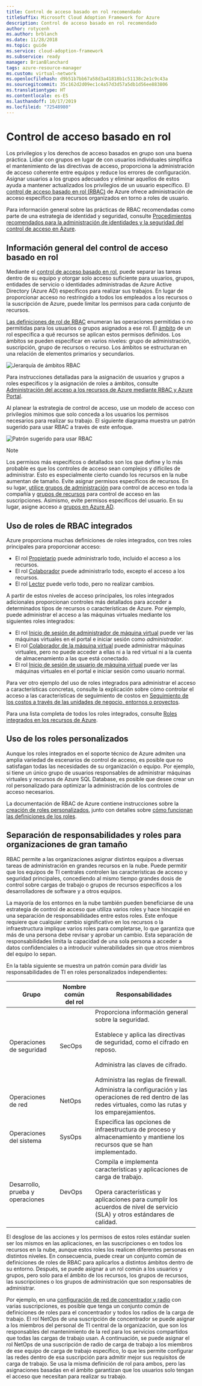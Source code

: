 ```yaml
---
title: Control de acceso basado en rol recomendado
titleSuffix: Microsoft Cloud Adoption Framework for Azure
description: Control de acceso basado en rol recomendado
author: rotycenh
ms.author: brblanch
ms.date: 11/28/2018
ms.topic: guide
ms.service: cloud-adoption-framework
ms.subservice: ready
manager: BrianBlanchard
tags: azure-resource-manager
ms.custom: virtual-network
ms.openlocfilehash: d9b51b7bb67a58d3a41818b1c51138c2e1c9c43a
ms.sourcegitcommit: 35c162d2d09ec1c4a57d3d57a5db1d56ee883806
ms.translationtype: HT
ms.contentlocale: es-ES
ms.lasthandoff: 10/17/2019
ms.locfileid: "72548980"
---
```

# <a name="role-based-access-control"></a>Control de acceso basado en rol

Los privilegios y los derechos de acceso basados en grupo son una buena práctica. Lidiar con grupos en lugar de con usuarios individuales simplifica el mantenimiento de las directivas de acceso, proporciona la administración de acceso coherente entre equipos y reduce los errores de configuración. Asignar usuarios a los grupos adecuados y eliminar aquellos de estos ayuda a mantener actualizados los privilegios de un usuario específico. El [control de acceso basado en rol (RBAC)](https://docs.microsoft.com/azure/role-based-access-control/overview) de Azure ofrece administración de acceso específico para recursos organizados en torno a roles de usuario.

Para información general sobre las prácticas de RBAC recomendadas como parte de una estrategia de identidad y seguridad, consulte [Procedimientos recomendados para la administración de identidades y la seguridad del control de acceso en Azure](https://docs.microsoft.com/azure/security/azure-security-identity-management-best-practices#use-role-based-access-control).

## <a name="overview-of-role-based-access-control"></a>Información general del control de acceso basado en rol

Mediante el [ control de acceso basado en rol](https://docs.microsoft.com/azure/role-based-access-control/overview), puede separar las tareas dentro de su equipo y otorgar solo acceso suficiente para usuarios, grupos, entidades de servicio o identidades administradas de Azure Active Directory (Azure AD) específicos para realizar sus trabajos. En lugar de proporcionar acceso no restringido a todos los empleados a los recursos o la suscripción de Azure, puede limitar los permisos para cada conjunto de recursos.

[Las definiciones de rol de RBAC](https://docs.microsoft.com/azure/role-based-access-control/role-definitions) enumeran las operaciones permitidas o no permitidas para los usuarios o grupos asignados a ese rol. El [ámbito](https://docs.microsoft.com/azure/role-based-access-control/overview#scope) de un rol especifica a qué recursos se aplican estos permisos definidos. Los ámbitos se pueden especificar en varios niveles: grupo de administración, suscripción, grupo de recursos o recurso. Los ámbitos se estructuran en una relación de elementos primarios y secundarios.

![Jerarquía de ámbitos RBAC](../../_images/azure-best-practices/rbac-scope.png)

Para instrucciones detalladas para la asignación de usuarios y grupos a roles específicos y la asignación de roles a ámbitos, consulte [Administración del acceso a los recursos de Azure mediante RBAC y Azure Portal](https://docs.microsoft.com/azure/role-based-access-control/role-assignments-portal).

Al planear la estrategia de control de acceso, use un modelo de acceso con privilegios mínimos que solo conceda a los usuarios los permisos necesarios para realizar su trabajo. El siguiente diagrama muestra un patrón sugerido para usar RBAC a través de este enfoque.

![Patrón sugerido para usar RBAC](../../_images/azure-best-practices/rbac-least-privilege.png)

> [!NOTE]
> Los permisos más específicos o detallados son los que define y lo más probable es que los controles de acceso sean complejos y difíciles de administrar. Esto es especialmente cierto cuando los recursos en la nube aumentan de tamaño. Evite asignar permisos específicos de recursos. En su lugar, [utilice grupos de administración](https://docs.microsoft.com/azure/governance/management-groups) para control de acceso en toda la compañía y [grupos de recursos](https://docs.microsoft.com/azure/azure-resource-manager/resource-group-overview#resource-groups) para control de acceso en las suscripciones. Asimismo, evite permisos específicos del usuario. En su lugar, asigne acceso a [grupos en Azure AD](https://docs.microsoft.com/azure/active-directory/fundamentals/active-directory-manage-groups).

## <a name="using-built-in-rbac-roles"></a>Uso de roles de RBAC integrados

Azure proporciona muchas definiciones de roles integrados, con tres roles principales para proporcionar acceso:

- El rol [Propietario](https://docs.microsoft.com/azure/role-based-access-control/built-in-roles#owner) puede administrarlo todo, incluido el acceso a los recursos.
- El rol [Colaborador](https://docs.microsoft.com/azure/role-based-access-control/built-in-roles#contributor) puede administrarlo todo, excepto el acceso a los recursos.
- El rol [Lector](https://docs.microsoft.com/azure/role-based-access-control/built-in-roles#reader) puede verlo todo, pero no realizar cambios.

A partir de estos niveles de acceso principales, los roles integrados adicionales proporcionan controles más detallados para acceder a determinados tipos de recursos o características de Azure. Por ejemplo, puede administrar el acceso a las máquinas virtuales mediante los siguientes roles integrados:

- El rol [Inicio de sesión de administrador de máquina virtual](https://docs.microsoft.com/azure/role-based-access-control/built-in-roles#virtual-machine-administrator-login) puede ver las máquinas virtuales en el portal e iniciar sesión como _administrador_.
- El rol [Colaborador de la máquina virtual](https://docs.microsoft.com/azure/role-based-access-control/built-in-roles#virtual-machine-contributor) puede administrar máquinas virtuales, pero no puede acceder a ellas ni a la red virtual ni a la cuenta de almacenamiento a las que está conectado.
- El rol [Inicio de sesión de usuario de máquina virtual](https://docs.microsoft.com/azure/role-based-access-control/built-in-roles#virtual-machine-user-login) puede ver las máquinas virtuales en el portal e iniciar sesión como usuario normal.

Para ver otro ejemplo del uso de roles integrados para administrar el acceso a características concretas, consulte la explicación sobre cómo controlar el acceso a las características de seguimiento de costos en [Seguimiento de los costos a través de las unidades de negocio, entornos o proyectos](./track-costs.md#provide-the-right-level-of-cost-access).

Para una lista completa de todos los roles integrados, consulte [Roles integrados en los recursos de Azure](https://docs.microsoft.com/azure/role-based-access-control/built-in-roles).

## <a name="using-custom-roles"></a>Uso de los roles personalizados

Aunque los roles integrados en el soporte técnico de Azure admiten una amplia variedad de escenarios de control de acceso, es posible que no satisfagan todas las necesidades de su organización o equipo. Por ejemplo, si tiene un único grupo de usuarios responsables de administrar máquinas virtuales y recursos de Azure SQL Database, es posible que desee crear un rol personalizado para optimizar la administración de los controles de acceso necesarios.

La documentación de RBAC de Azure contiene instrucciones sobre la [creación de roles personalizados](https://docs.microsoft.com/azure/role-based-access-control/custom-roles), junto con detalles sobre [cómo funcionan las definiciones de los roles](https://docs.microsoft.com/azure/role-based-access-control/role-definitions).

## <a name="separation-of-responsibilities-and-roles-for-large-organizations"></a>Separación de responsabilidades y roles para organizaciones de gran tamaño

RBAC permite a las organizaciones asignar distintos equipos a diversas tareas de administración en grandes recursos en la nube. Puede permitir que los equipos de TI centrales controlen las características de acceso y seguridad principales, concediendo al mismo tiempo grandes dosis de control sobre cargas de trabajo o grupos de recursos específicos a los desarrolladores de software y a otros equipos.

La mayoría de los entornos en la nube también pueden beneficiarse de una estrategia de control de acceso que utiliza varios roles y hace hincapié en una separación de responsabilidades entre estos roles. Este enfoque requiere que cualquier cambio significativo en los recursos o la infraestructura implique varios roles para completarse, lo que garantiza que más de una persona debe revisar y aprobar un cambio. Esta separación de responsabilidades limita la capacidad de una sola persona a acceder a datos confidenciales o a introducir vulnerabilidades sin que otros miembros del equipo lo sepan.

En la tabla siguiente se muestra un patrón común para dividir las responsabilidades de TI en roles personalizados independientes:

<!-- markdownlint-disable MD033 -->

| Grupo | Nombre común del rol | Responsabilidades |
| --- | --- | --- |
| Operaciones de seguridad | SecOps | Proporciona información general sobre la seguridad.<br/><br/> Establece y aplica las directivas de seguridad, como el cifrado en reposo.<br/><br/> Administra las claves de cifrado.<br/><br/> Administra las reglas de firewall. |
| Operaciones de red | NetOps | Administra la configuración y las operaciones de red dentro de las redes virtuales, como las rutas y los emparejamientos. |
| Operaciones del sistema | SysOps | Especifica las opciones de infraestructura de proceso y almacenamiento y mantiene los recursos que se han implementado. |
| Desarrollo, prueba y operaciones | DevOps | Compila e implementa características y aplicaciones de carga de trabajo.<br/><br/> Opera características y aplicaciones para cumplir los acuerdos de nivel de servicio (SLA) y otros estándares de calidad. |

<!-- markdownlint-enable MD033 -->

El desglose de las acciones y los permisos de estos roles estándar suelen ser los mismos en las aplicaciones, en las suscripciones o en todos los recursos en la nube, aunque estos roles los realicen diferentes personas en distintos niveles. En consecuencia, puede crear un conjunto común de definiciones de roles de RBAC para aplicarlos a distintos ámbitos dentro de su entorno. Después, se puede asignar a un rol común a los usuarios y grupos, pero solo para el ámbito de los recursos, los grupos de recursos, las suscripciones o los grupos de administración que son responsables de administrar.

Por ejemplo, en una [configuración de red de concentrador y radio](./hub-spoke-network-topology.md) con varias suscripciones, es posible que tenga un conjunto común de definiciones de roles para el concentrador y todos los radios de la carga de trabajo. El rol NetOps de una suscripción de concentrador se puede asignar a los miembros del personal de TI central de la organización, que son los responsables del mantenimiento de la red para los servicios compartidos que todas las cargas de trabajo usan. A continuación, se puede asignar el rol NetOps de una suscripción de radio de carga de trabajo a los miembros de ese equipo de carga de trabajo específico, lo que les permite configurar las redes dentro de esa suscripción para admitir mejor sus requisitos de carga de trabajo. Se usa la misma definición de rol para ambos, pero las asignaciones basadas en el ámbito garantizan que los usuarios solo tengan el acceso que necesitan para realizar su trabajo.
